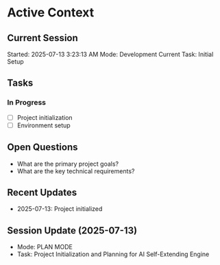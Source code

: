 # Active Context

## Current Session
Started: 2025-07-13 3:23:13 AM
Mode: Development
Current Task: Initial Setup

## Tasks
### In Progress
- [ ] Project initialization
- [ ] Environment setup

## Open Questions
- What are the primary project goals?
- What are the key technical requirements?

## Recent Updates
- 2025-07-13: Project initialized

## Session Update (2025-07-13)
- Mode: PLAN MODE
- Task: Project Initialization and Planning for AI Self-Extending Engine